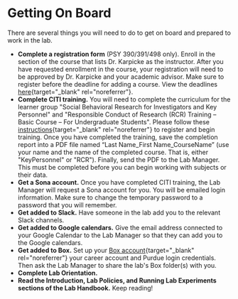 # Getting On Board

There are several things you will need to do to get on board and prepared to work in the lab.  

- **Complete a registration form** (PSY 390/391/498 only). Enroll in the section of the course that lists Dr. Karpicke as the instructor. After you have requested enrollment in the course, your registration will need to be approved by Dr. Karpicke and your academic advisor. Make sure to register before the deadline for adding a course. View the deadlines [here](https://www.purdue.edu/registrar/calendars/){target="_blank" rel="noreferrer"}.
- **Complete CITI training.** You will need to complete the curriculum for the learner group "Social Behavioral Research for Investigators and Key Personnel" and "Responsible Conduct of Research (RCR) Training – Basic Course – For Undergraduate Students". Please follow these [instructions](https://www.irb.purdue.edu/docs/CITI%20Registration%20Instruction%20Sheet%20Revised%201.29.19.docx){target="_blank" rel="noreferrer"} to register and begin training. Once you have completed the training, save the completion report into a PDF file named “Last Name_First Name_CourseName” (use your name and the name of the completed course. That is, either "KeyPersonnel" or "RCR"). Finally, send the PDF to the Lab Manager. This must be completed before you can begin working with subjects or their data.
- **Get a Sona account.** Once you have completed CITI training, the Lab Manager will request a Sona account for you. You will be emailed login information. Make sure to change the temporary password to a password that you will remember.
- **Get added to Slack.** Have someone in the lab add you to the relevant Slack channels.
- **Get added to Google calendars.** Give the email address connected to your Google Calendar to the Lab Manager so that they can add you to the Google calendars.
- **Get added to Box.** Set up your [Box account](https://purdue.box.com){target="_blank" rel="noreferrer"} your career account and Purdue login credentials. Then ask the Lab Manager to share the lab's Box folder(s) with you.
- **Complete Lab Orientation.**
- **Read the Introduction, Lab Policies, and Running Lab Experiments sections of the Lab Handbook.** Keep reading!
 
